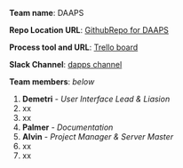 **Team name**: DAAPS 

**Repo Location URL**:  [GithubRepo for DAAPS](https://github.com/soft-eng-practicum/myXLab.git)

**Process tool and URL**: [Trello board](https://trello.com/b/Ti92RLiA)

**Slack Channel**: [dapps channel](https://ggc-dev.slack.com/messages/daaps/team/)

**Team members**: *below*

1. __Demetri__ - *User Interface Lead & Liasion* 
2. xx
3. xx 
4. __Palmer__ - *Documentation* 
3. __Alvin__ - *Project Manager & Server Master*   
4. xx 
5. xx 
